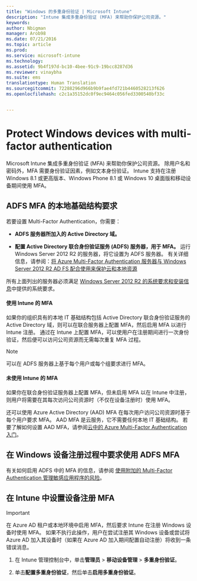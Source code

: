 ```yaml
---
title: "Windows 的多重身份验证 | Microsoft Intune"
description: "Intune 集成多重身份验证 (MFA) 来帮助你保护公司资源。"
keywords: 
author: Nbigman
manager: Arob98
ms.date: 07/21/2016
ms.topic: article
ms.prod: 
ms.service: microsoft-intune
ms.technology: 
ms.assetid: 9b4f197d-bc10-4bee-91c9-19bcc8287d36
ms.reviewer: vinaybha
ms.suite: ems
translationtype: Human Translation
ms.sourcegitcommit: 72288296d966b9b9fae4fd721b4460528213f626
ms.openlocfilehash: c2c1a35152dc0f9ec9464c056fed3300540bf33c


---
```


# Protect Windows devices with multi-factor authentication
Microsoft Intune 集成多重身份验证 (MFA) 来帮助你保护公司资源。 除用户名和密码外，MFA 需要身份验证因素，例如文本身份验证。 Intune 支持在注册 Windows 8.1 或更高版本、Windows Phone 8.1 或 Windows 10 桌面版和移动设备期间使用 MFA。 

## ADFS MFA 的本地基础结构要求
若要设置 Multi-Factor Authentication，你需要：

-   **ADFS 服务器所加入的 Active Directory 域。**

-   **配置 Active Directory 联合身份验证服务 (ADFS) 服务器，用于 MFA。** 运行 Windows Server 2012 R2 的服务器，将它设置为 ADFS 服务器。 有关详细信息，请参阅：[将 Azure Multi-Factor Authentication 服务器与 Windows Server 2012 R2 AD FS 配合使用来保护云和本地资源](https://azure.microsoft.com/en-us/documentation/articles/multi-factor-authentication-get-started-adfs-w2k12/)

所有上面列出的服务器必须满足 [Windows Server 2012 R2 的系统要求和安装信息](http://technet.microsoft.com/library/dn303418.aspx)中提供的系统要求。

#### 使用 Intune 的 MFA
如果你的组织具有的本地 IT 基础结构包括 Active Directory 联合身份验证服务的 Active Directory 域，则可以在联合服务器上配置 MFA，然后启用 MFA 以进行 Intune 注册。 通过在 Intune 上配置 MFA，可以使用户在注册期间进行一次身份验证，然后便可以访问公司资源而无需每次重复 MFA 过程。

>[!NOTE]
>可以在 ADFS 服务器上基于每个用户或每个组要求进行 MFA。  

#### 未使用 Intune 的 MFA
如果你在联合身份验证服务器上配置 MFA，但未启用 MFA 以在 Intune 中注册，则用户将需要在其每次访问公司资源时（不仅在设备注册时）使用 MFA。

还可以使用 Azure Active Directory (AAD) MFA 在每次用户访问公司资源时基于每个用户要求 MFA。 AAD MFA 是云服务，它不需要任何本地 IT 基础结构。 若要了解如何设置 AAD MFA，请参阅[云中的 Azure Multi-Factor Authentication 入门](https://azure.microsoft.com/en-us/documentation/articles/multi-factor-authentication-get-started-cloud/)。

## 在 Windows 设备注册过程中要求使用 ADFS MFA
有关如何启用 ADFS 中的 MFA 的信息，请参阅 [使用附加的 Multi-Factor Authentication 管理敏感应用程序的风险](http://technet.microsoft.com/library/dn280949.aspx)。

## 在 Intune 中设置设备注册 MFA
>[!Important]  
>在 Azure AD 租户或本地环境中启用 MFA，然后要求 Intune 在注册 Windows 设备时使用 MFA。 如果不执行此操作，用户在尝试注册其 Windows 设备或尝试将 Azure AD 加入其设备时（如果在 Azure AD 加入期间配置自动注册）将收到一条错误消息。

1.  在 Intune 管理控制台中，单击**管理员** &gt; **移动设备管理** &gt; **多重身份验证**。

2.  单击**配置多重身份验证**，然后单击**启用多重身份验证**。




<!--HONumber=Jul16_HO3-->


